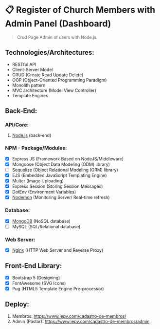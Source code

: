 # 📋 Register of Church Members with Admin Panel (Dashboard)
> Crud Page Admin of users with Node.js.

## Technologies/Architectures:
- RESTful API
- Client-Server Model
- CRUD (Create Read Update Delete)
- OOP (Object-Oriented Programming Paradigm)
- Monolith pattern
- MVC architecture (Model View Controller)
- Template Engines

## Back-End:

### API/Core:
1. <a href="https://nodejs.org/">Node.js</a> (back-end)

### NPM - Package/Modules:
- [x] Express JS (Framework Based on NodeJS/Middleware)
- [x] Mongoose (Object Data Modeling (ODM) library)
- [ ] Sequelize (Object Relational Modeling (ORM) library)
- [x] EJS (Embedded JavaScript Templating Engine)
- [x] Multer (Image Uploading)
- [x] Express Session (Storing Session Messages)
- [x] DotEnv (Environment Variables)
- [x] <a href="https://www.npmjs.com/package/nodemon">Nodemon</a> (Monitoring Server/ Real-time refresh)

### Database:
- [x] <a href="https://www.mongodb.com/">MongoDB</a> (NoSQL database)
- [ ] MySQL (SQL/Relational database)

### Web Server:
- [x] <a href="https://www.nginx.com/">Nginx</a> (HTTP Web Server and Reverse Proxy)

## Front-End Library:
- [x] Bootstrap 5 (Designing)
- [x] FontAwesome (SVG Icons)
- [x] Pug (HTML5 Template Engine Pre-processor)

## Deploy:
1. Membros: https://www.iepv.com/cadastro-de-membros/
2. Admin (Pastor): https://www.iepv.com/cadastro-de-membros/admin
